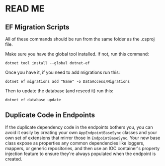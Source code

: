 # READ ME

## EF Migration Scripts

All of these commands should be run from the same folder as the .csproj file.

Make sure you have the global tool installed. If not, run this command:

```
dotnet tool install --global dotnet-ef
```

Once you have it, if you need to add migrations run this:

```
dotnet ef migrations add "Name" -o DataAccess/Migrations
```

Then to update the database (and reseed it) run this:

```
dotnet ef database update
```

## Duplicate Code in Endpoints

If the duplicate dependency code in the endpoints bothers you, you can avoid it easily by creating your own `AppEndpointBaseSync` classes and your own set of extensions that mirror those in `EndpointBaseSync`. Your new base class expose as properties any common dependencies like loggers, mappers, or generic repositories, and then use an IOC container's property injection feature to ensure they're always populated when the endpoint is created.
